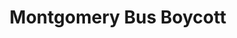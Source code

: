 ---
title: Montgomery Bus Boycott
year: 1955
category: Montgomery Bus Boycott
location: Montgomery, Alabama
duration: 5th December, 1955 - 20th December, 1956
image: media/images/events/montgomery_bus_boycott.jpg
image-desc: Rosa Parks being fingerprinted on February 22, 1956, by Lieutenant D.H. Lackey as one of the people indicted as leaders of the Montgomery bus boycott. She was one of 73 people rounded up by deputies that day after a grand jury charged 113 African Americans for organizing the boycott. This was a few months after her arrest on December 1, 1955, for refusing to give up her seat to a white passenger on a segregated municipal bus in Montgomery, Alabama.
source-name: National Park Service
image-source: https://www.nps.gov/articles/000/places-of-rosa-parks.htm
description: This was a protest against the policy of racial segregation on the public transit system in Montgomery, Alabama. This happened the Monday after Rosa Parks was arrested for her refusal to surrender her seat to a white person on a bus. The protest ended by the U.S Supreme Court ruling that segregation on public buses is unconstitutional.
songdesc: During mass meetings for the protest one of the songs  sung over again to lift spirits was 'Keep Your Eyes on the Prize'
song1: Keep Your Eyes on the Prize
---
